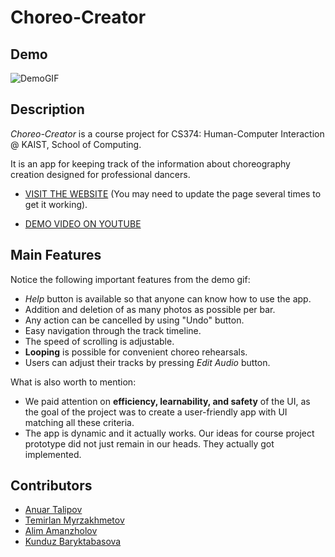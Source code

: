# Choreo-Creator

## Demo
![DemoGIF](./demo_choreo_creator.gif)

## Description

_Choreo-Creator_ is a course project for CS374: Human-Computer Interaction @ KAIST, School of Computing.

It is an app for keeping track of the information about choreography creation designed for professional dancers.

- [VISIT THE WEBSITE](https://choreo-creator.herokuapp.com/) (You may need to update the page several times to get it working).

- [DEMO VIDEO ON YOUTUBE](https://www.youtube.com/watch?v=f8f3Xqz3_FI&feature=youtu.be)

## Main Features

Notice the following important features from the demo gif:
- _Help_ button is available so that anyone can know how to use the app.
- Addition and deletion of as many photos as possible per bar.
- Any action can be cancelled by using "Undo" button.
- Easy navigation through the track timeline.
- The speed of scrolling is adjustable.
- **Looping** is possible for convenient choreo rehearsals.
- Users can adjust their tracks by pressing _Edit Audio_ button.

What is also worth to mention:
- We paid attention on **efficiency, learnability, and safety** of the UI, as the goal of the project was to create a user-friendly app with UI matching all these criteria.
- The app is dynamic and it actually works. Our ideas for course project prototype did not just remain in our heads. They actually got implemented.

## Contributors
- [Anuar Talipov](https://github.com/AnuarTB)
- [Temirlan Myrzakhmetov](https://github.com/temirrr)
- [Alim Amanzholov](https://github.com/amanzholov8)
- [Kunduz Baryktabasova](https://github.com/kunduzb17)

